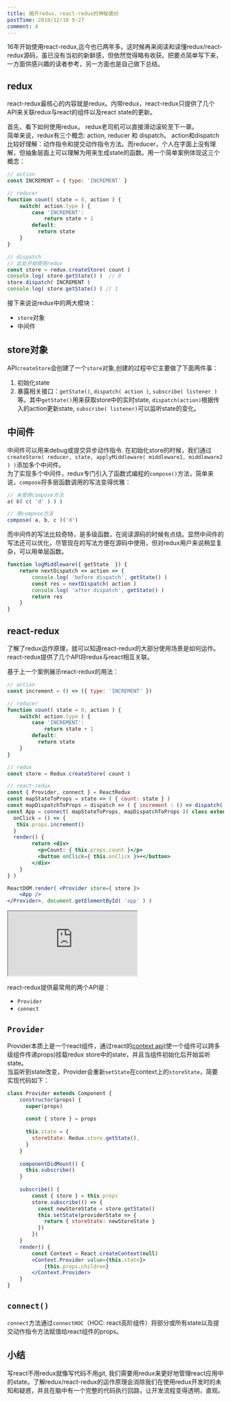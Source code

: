```yaml
---
title: 揭开redux，react-redux的神秘面纱
postTime: 2018/12/18 9:27
comment: 4
---
```


16年开始使用react-redux,迄今也已两年多。这时候再来阅读和读懂redux/react-redux源码，虽已没有当初的新鲜感，但依然觉得略有收获。把要点简单写下来，一方面供感兴趣的读者参考，另一方面也是自己做下总结。

## redux
react-redux最核心的内容就是redux。内带redux，react-redux只提供了几个API来关联redux与react的组件以及react state的更新。

首先，看下如何使用redux。 redux老司机可以直接滑动滚轮至下一章。  
简单来说，redux有三个概念: action, reducer 和 dispatch。 action和dispatch比较好理解：动作指令和提交动作指令方法。而reducer，个人在字面上没有理解，但抽象层面上可以理解为用来生成state的函数。用一个简单案例体现这三个概念：

```js
// action
const INCREMENT = { type: 'INCREMENT' }

// reducer
function count( state = 0, action ) {
    switch( action.type ) {
        case 'INCREMENT':
            return state + 1
        default: 
          return state
    }
}

// dispatch
// 此处开始使用redux
const store = redux.createStore( count )
console.log( store.getState() )  // 0
store.dispatch( INCREMENT )
console.log( store.getState() ) // 1
```

接下来说说redux中的两大模块：
* `store`对象
* 中间件


## store对象
API`createStore`会创建了一个`store`对象,创建的过程中它主要做了下面两件事：
1. 初始化state
2. 暴露相关接口：`getState()`, `dispatch( action )`, `subscribe( listener )`等。其中`getState()`用来获取store中的实时state, `dispatch(action)`根据传入的action更新state, `subscribe( listener)`可以监听state的变化。


## 中间件
中间件可以用来debug或提交异步动作指令. 在初始化store的时候，我们通过`createStore( reducer, state, applyMiddleware( middleware1, middleware2 ) )`添加多个中间件。  
为了实现多个中间件，redux专门引入了函数式编程的`compose()`方法，简单来说，`compose`将多层函数调用的写法变得优雅：
```js
// 未使用compose方法
a( b( c( 'd' ) ) )

// 用compose方法
compose( a, b, c )('d')
```
而中间件的写法比较奇特，是多级函数，在阅读源码的时候有点绕。显然中间件的写法还可以优化，尽管现在的写法方便在源码中使用，但对redux用户来说稍显复杂，可以用单层函数。
```js
function logMiddleware({ getState  }) {
    return nextDispatch => action => {
        console.log( 'before dispatch', getState() )
        const res = nextDispatch( action )
        console.log( 'after dispatch', getState() )
        return res
    }
}
```



## react-redux
了解了redux运作原理，就可以知道react-redux的大部分使用场景是如何运作。react-redux提供了几个API将redux与react相互关联。

基于上一个案例展示react-redux的用法：

```jsx
// action
const increment = () => ({ type: 'INCREMENT' })

// reducer
function count( state = 0, action ) {
    switch( action.type ) {
        case 'INCREMENT':
            return state + 1
        default: 
          return state
    }
}

// redux
const store = Redux.createStore( count )

// react-redux
const { Provider, connect } = ReactRedux
const mapStateToProps = state => ( { count: state } )
const mapDispatchToProps = dispatch => ( { increment : () => dispatch( increment() ) } )
const App = connect( mapStateToProps, mapDispatchToProps )( class extends React.Component {
  onClick = () => {
   this.props.increment()
  }  
  render() {
        return <div>
          <p>Count: { this.props.count }</p>
          <button onClick={ this.onClick }>+</button>
        </div>
    }
} )

ReactDOM.render( <Provider store={ store }>
    <App />
</Provider>, document.getElementById( 'app' ) )
```

<iframe src="https://terry-su.github.io/BlogCDN/iframes/js/react-redux/demo/index.html?mode=result"></iframe>



react-redux提供最常用的两个API是：
* `Provider`
* `connect`



## `Provider`
Provider本质上是一个react组件，通过react的[context api](https://reactjs.org/docs/legacy-context.html#how-to-use-context)(使一个组件可以跨多级组件传递props)挂载redux store中的state，并且当组件初始化后开始监听state。    
当监听到state改变，Provider会重新`setState`在context上的`storeState`，简要实现代码如下：
```jsx
class Provider extends Component {
    constructor(props) {
      super(props)
    
      const { store } = props
    
      this.state = {
        storeState: Redux.store.getState(),
      }
    }
    
    componentDidMount() {
      this.subscribe()
    }
    
    subscribe() {
        const { store } = this.props
        store.subscribe(() => {
          const newStoreState = store.getState()
          this.setState(providerState => {
            return { storeState: newStoreState }
          })
        })
    }
    render() {
        const Context = React.createContext(null)
        <Context.Provider value={this.state}>
            {this.props.children}
        </Context.Provider>
    }
}
```


## `connect()`
`connect`方法通过`connectHOC`（HOC: react高阶组件）将部分或所有state以及提交动作指令方法赋值给react组件的props。




## 小结
写react不用redux就像写代码不用git, 我们需要用redux来更好地管理react应用中的state。了解redux/react-redux的运作原理会消除我们在使用redux开发时的未知和疑惑，并且在脑中有一个完整的代码执行回路，让开发流程变得透明，直观。